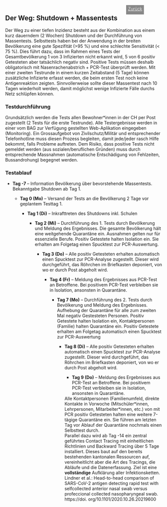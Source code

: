 <html>
  <head>
    <title>Modul 1</title>
    <meta charset="utf-8" />
    <meta http-equiv="expires" content="0">
  <style>
 /* FONTS */
 @import url("https://fonts.googleapis.com/css?family=Open+Sans+Condensed:300,700");
</style>
  </head>
  <body>
 <div style="display:flex;"><h2>Der Weg: Shutdown + Massentests</h2> <div style="margin-left:2em;padding:3px 6px 0 6px;background-color:#888;color:#fff;font-weight:300;height:27px!important;"><a href="main" style="color:#fff;">Zurück</a></div></div>
    <div class="twocol">
    <div class="ntext">
      Der Weg zu einer tiefen Inzidenz besteht aus der Kombination aus einem kurz dauerndem (2 Wochen) Shutdown und der Durchführung von Massentests. Selbsttests haben bei der Anwendung in der breiten Bevölkerung eine gute Spezifität (>95 %) und eine schlechte Sensitivität (< 75 %). Dies führt dazu, dass im Rahmen eines Tests der Gesamtbevölkerung 1 von 3 Infizierten nicht erkannt wird, 5 von 6 positiv Getesteten aber tatsächlich negativ sind. Positive Tests müssen deshalb obligatorisch mit Nasenrachenabstrich + PCR-Test überprüft werden. Mit einer zweiten Testrunde in einem kurzen Zeitabstand (5 Tage) können zusätzliche Infizierte erfasst werden, die beim ersten Test noch keine Antigenreaktion zeigten. Sinnvollerweise sollte dieser Massentest nach 10 Tagen wiederholt werden, damit möglichst wenige Infizierte Fälle durchs Netz schlüpfen können.
    </div>
      <h3>Testdurchführung</h3>
     <div class="ntext"> Grundsätzlich werden die Tests allen Bewohner*innen in der CH per Post zugestellt (2 Tests für die erste Testrunde). Alle Testergebnisse werden in einer vom BAG zur Verfügung gestellten Web-Aplikation eingegeben (Monitoring). Ein Grossaufgebot von Zivilschutz/Militär und entsprechender Telefonhotline muss diesen Prozess begleiten, damit jede/jeder rasch Hilfe bekommt, falls Probleme auftreten. Dem Risiko, dass positive Tests nicht gemeldet werden (aus sozialen/beruflichen Gründen) muss durch entsprechende Massnahmen (automatische Entschädigung von Fehlzeiten, Bussandrohung) begegnet werden.
  </div>
      <h3>Testablauf</h3>
      <ul><li><strong>Tag -7 </strong> – Information Bevölkerung über bevorstehende Massentests. Bekanntgabe Shutdown ab Tag 1.</li>
      <ul><li><strong>Tag 0 (Mo)</strong> – Versand der Tests an die Bevölkerung 2 Tage vor geplantem Testtag 1.</li>
      <ul><li><strong>Tag 1 (Di)</strong> – Inkrafttreten des Shutdowns inkl. Schulen</li>
      <ul><li><strong>Tag 2 (Mi)</strong> – Durchführung des 1. Tests durch Bevölkerung und Meldung des Ergebnisses. Die gesamte Bevölkerung hält eine weitgehende Quarantäne ein. Ausnahmen gelten nur für essenzielle Berufe. Positiv Getestete halten Isolation ein. Sie erhalten am Folgetag einen Spucktest zur PCR-Auswertung. </li>
      <ul><li><strong>Tag 3 (Do)</strong> – Alle positiv Getesteten erhalten automatisch einen Spucktest zur PCR-Analyse zugestellt. Dieser wird durchgeführt, das Röhrchen im Briefkasten deponiert, von wo er durch Post abgeholt wird.</li>
     <ul><li><strong>Tag 4 (Fr)</strong> – Meldung des Ergebnisses aus PCR-Test an Betroffene. Bei positivem PCR-Test verbleiben sie in Isolation, ansonsten in Quarantäne.</li>
      <ul><li><strong>Tag 7 (Mo)</strong> – Durchführung des 2. Tests durch Bevölkerung und Meldung des Ergebnisses. Aufhebung der Quarantäne für alle zum zweiten Mal negativ Gestesteten Personen. Positiv Getestete halten Isolation ein, Kontaktpersonen (Familie) halten Quarantäne ein. Positiv Getestete erhalten am Folgetag automatisch einen Spucktest zur PCR-Auswertung</li>
      <ul><li><strong>Tag 8 (Di)</strong> – Alle positiv Getesteten erhalten automatisch einen Spucktest zur PCR-Analyse zugestellt. Dieser wird durchgeführt, das Röhrchen im Briefkasten deponiert, von wo er durch Post abgeholt wird.</li>
      <ul><li><strong>Tag 9 (Do)</strong> – Meldung des Ergebnisses aus PCR-Test an Betroffene. Bei positivem PCR-Test verbleiben sie in Isolation, ansonsten in Quarantäne.</li></ul>
<div class="ntext">Alle Kontaktpersonen (Familienumfeld, direkte Kontakte in Vorwoche (Mitschüler*innen, Lehrpersonen, Mitarbeiter*innen, etc.) von mit PCR positiv Getesteten halten eine weitere 7-tägige Quarantäne ein. Sie führen am letzten Tag vor Ablauf der Quarantäne nochmals einen Selbsttest durch.    
        </div>
        <div class="ntext">Parallel dazu wird ab Tag -14 ein zentral geführtes Contact Tracing mit einheitlichen Richtlinien und Backward Tracing über 5 Tage installiert. Dieses baut auf den bereits bestehenden kantonalen Ressourcen auf, vereinheitlicht aber die Art des Tracings, die Abläufe und die Datenerfassung. Ziel ist eine <strong>vollständige</strong> Aufklärung aller Infektionsketten.</div>
Lindner et al.: Head-to-head comparison of
SARS-CoV-2 antigen detecting rapid test with selfcollected anterior nasal swab versus profeccional
collected nasopharyngeal swab. https://doi.
org/10.1101/2020.10.26.20219600
